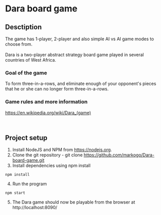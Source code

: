 # Dara board game

## Desctiption

The game has 1-player, 2-player and also simple AI vs AI game modes to choose from.
<br>
<br>
Dara is a two-player abstract strategy board game played in several countries of West Africa.

### Goal of the game

To form three-in-a-rows, and eliminate enough of your opponent's pieces that he or she can no longer form three-in-a-rows.

### Game rules and more information

https://en.wikipedia.org/wiki/Dara_(game)

<br>

## Project setup


1. Install NodeJS and NPM from https://nodejs.org.
2. Clone the git repository - git clone https://github.com/markogo/Dara-board-game.git
3. Install dependencies using npm install
```
npm install
```
4. Run the program
```
npm start
```
5. The Dara game should now be playable from the browser at http://localhost:8090/


